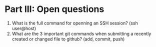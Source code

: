 # Part III: Open questions

1. What is the full command for openning an SSH session? (ssh user@host)
2. What are the 3 important git commands when submitting a recently created or changed file to github? (add, commit, push)
